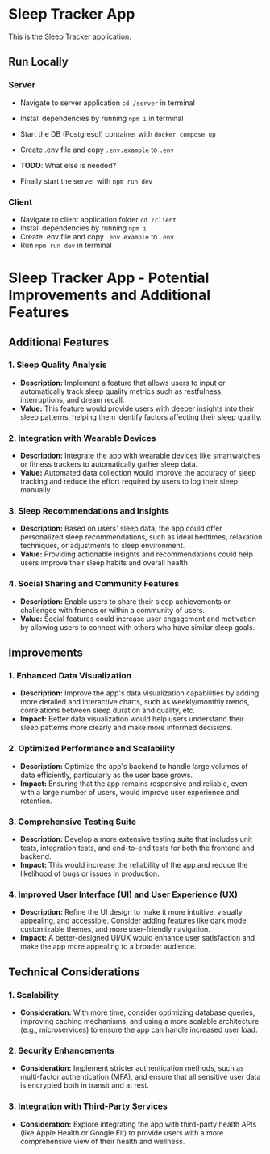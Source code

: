# Sleep Tracker App

This is the Sleep Tracker application.

## Run Locally

### Server

- Navigate to server application `cd /server` in terminal
- Install dependencies by running `npm i` in terminal
- Start the DB (Postgresql) container with `docker compose up`
- Create .env file and copy `.env.example` to `.env`
 
- **TODO**: What else is needed?
- Finally start the server with `npm run dev`

### Client

- Navigate to client application folder `cd /client`
- Install dependencies by running `npm i`
- Create .env file and copy `.env.example` to `.env`
- Run `npm run dev` in terminal

# Sleep Tracker App - Potential Improvements and Additional Features

## Additional Features

### 1. Sleep Quality Analysis
- **Description:** Implement a feature that allows users to input or automatically track sleep quality metrics such as restfulness, interruptions, and dream recall. 
- **Value:** This feature would provide users with deeper insights into their sleep patterns, helping them identify factors affecting their sleep quality.

### 2. Integration with Wearable Devices
- **Description:** Integrate the app with wearable devices like smartwatches or fitness trackers to automatically gather sleep data.
- **Value:** Automated data collection would improve the accuracy of sleep tracking and reduce the effort required by users to log their sleep manually.

### 3. Sleep Recommendations and Insights
- **Description:** Based on users' sleep data, the app could offer personalized sleep recommendations, such as ideal bedtimes, relaxation techniques, or adjustments to sleep environment.
- **Value:** Providing actionable insights and recommendations could help users improve their sleep habits and overall health.

### 4. Social Sharing and Community Features
- **Description:** Enable users to share their sleep achievements or challenges with friends or within a community of users.
- **Value:** Social features could increase user engagement and motivation by allowing users to connect with others who have similar sleep goals.

## Improvements

### 1. Enhanced Data Visualization
- **Description:** Improve the app's data visualization capabilities by adding more detailed and interactive charts, such as weekly/monthly trends, correlations between sleep duration and quality, etc.
- **Impact:** Better data visualization would help users understand their sleep patterns more clearly and make more informed decisions.

### 2. Optimized Performance and Scalability
- **Description:** Optimize the app's backend to handle large volumes of data efficiently, particularly as the user base grows.
- **Impact:** Ensuring that the app remains responsive and reliable, even with a large number of users, would improve user experience and retention.

### 3. Comprehensive Testing Suite
- **Description:** Develop a more extensive testing suite that includes unit tests, integration tests, and end-to-end tests for both the frontend and backend.
- **Impact:** This would increase the reliability of the app and reduce the likelihood of bugs or issues in production.

### 4. Improved User Interface (UI) and User Experience (UX)
- **Description:** Refine the UI design to make it more intuitive, visually appealing, and accessible. Consider adding features like dark mode, customizable themes, and more user-friendly navigation.
- **Impact:** A better-designed UI/UX would enhance user satisfaction and make the app more appealing to a broader audience.

## Technical Considerations

### 1. Scalability
- **Consideration:** With more time, consider optimizing database queries, improving caching mechanisms, and using a more scalable architecture (e.g., microservices) to ensure the app can handle increased user load.

### 2. Security Enhancements
- **Consideration:** Implement stricter authentication methods, such as multi-factor authentication (MFA), and ensure that all sensitive user data is encrypted both in transit and at rest.

### 3. Integration with Third-Party Services
- **Consideration:** Explore integrating the app with third-party health APIs (like Apple Health or Google Fit) to provide users with a more comprehensive view of their health and wellness.

